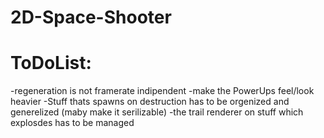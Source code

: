 # 2D-Space-Shooter

# ToDoList:

-regeneration is not framerate indipendent
-make the PowerUps feel/look heavier
-Stuff thats spawns on destruction has to be orgenized and generelized (maby make it serilizable)
-the trail renderer on stuff which explosdes has to be managed